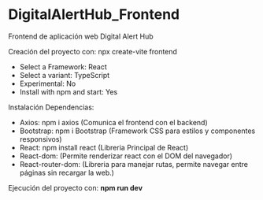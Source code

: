 # DigitalAlertHub_Frontend

Frontend de aplicación web Digital Alert Hub

Creación del proyecto con: npx create-vite frontend

- Select a Framework: React
- Select a variant: TypeScript
- Experimental: No
- Install with npm and start: Yes

Instalación Dependencias:

- Axios: npm i axios (Comunica el frontend con el backend)
- Bootstrap: npm i Bootstrap (Framework CSS para estilos y componentes responsivos)
- React: npm install react (Libreria Principal de React)
- React-dom: (Permite renderizar react con el DOM del navegador)
- React-router-dom: (Libreria para manejar rutas, permite navegar entre páginas sin recargar la web.)

Ejecución del proyecto con: **npm run dev**
